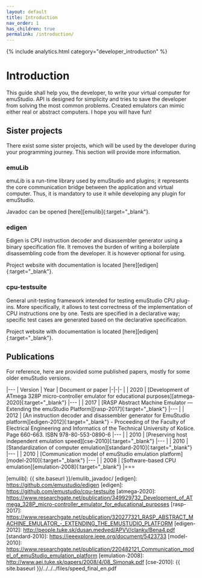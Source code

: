 ```yaml
---
layout: default
title: Introduction
nav_order: 1
has_children: true
permalink: /introduction/
---
```


{% include analytics.html category="developer_introduction" %}

# Introduction

This guide shall help you, the developer, to write your virtual computer for emuStudio. API is designed for simplicity and tries to save the developer from solving the most common problems. Created emulators can mimic either real or abstract computers. I hope you will have fun!

## Sister projects

There exist some sister projects, which will be used by the developer during your programming journey. This
section will provide more information.

### emuLib

emuLib is a run-time library used by emuStudio and plugins; it represents the core communication bridge between the
application and virtual computer. Thus, it is mandatory to use it while developing any plugin for
emuStudio. 

Javadoc can be opened [here][emulib]{:target="_blank"}.

### edigen

Edigen is CPU instruction decoder and disassembler generator using a binary specification file. It removes the burden of writing a boilerplate
disassembling code from the developer. It is however optional for using.

Project website with documentation is located [here][edigen]{:target="_blank"}.

### cpu-testsuite

General unit-testing framework intended for testing emuStudio CPU plug-ins. More specifically,
it allows to test correctness of the implementation of CPU instructions one by one. Tests are
specified in a declarative way; specific test cases are generated based on the declarative specification.

Project website with documentation is located [here][edigen]{:target="_blank"}.

## Publications

For reference, here are provided some published papers, mostly for some older emuStudio versions.

|---
| Version | Year | Document or paper
|-|-|-
|  | 2020 | [Development of ATmega 328P micro-controller emulator for educational purposes][atmega-2020]{:target="_blank"}
|---
|  | 2017 | [RASP Abstract Machine Emulator — Extending the emuStudio Platform][rasp-2017]{:target="_blank"}
|---
|  | 2012 | [An instruction decoder and disassembler generator for EmuStudio platform][edigen-2012]{:target="_blank"} - Proceeding of the Faculty of Electrical Engineering and Informatics of the Technical University of Košice. Page 660-663. ISBN 978-80-553-0890-6
|---
|  | 2010 | [Preserving host independent emulation speed][cse-2010]{:target="_blank"}
|---
|  | 2010 | [Standardization of computer emulation][standard-2010]{:target="_blank"}
|---
|  | 2010 | [Communication model of emuStudio emulation platform][model-2010]{:target="_blank"}
|---
|  | 2008 | [Software-based CPU emulation][emulation-2008]{:target="_blank"}
|===


[emulib]: {{ site.baseurl }}/emulib_javadoc/
[edigen]: https://github.com/emustudio/edigen
[edigen]: https://github.com/emustudio/cpu-testsuite
[atmega-2020]: https://www.researchgate.net/publication/349929732_Development_of_ATmega_328P_micro-controller_emulator_for_educational_purposes
[rasp-2017]: https://www.researchgate.net/publication/320277321_RASP_ABSTRACT_MACHINE_EMULATOR_-_EXTENDING_THE_EMUSTUDIO_PLATFORM
[edigen-2012]: http://people.tuke.sk/dusan.medved/APVV/clanky/Bena4.pdf
[standard-2010]: https://ieeexplore.ieee.org/document/5423733
[model-2010]: https://www.researchgate.net/publication/220482121_Communication_model_of_emuStudio_emulation_platform
[emulation-2008]: http://www.aei.tuke.sk/papers/2008/4/08_Simonak.pdf
[cse-2010]: {{ site.baseurl }}/../../../files/speed_final_en.pdf

